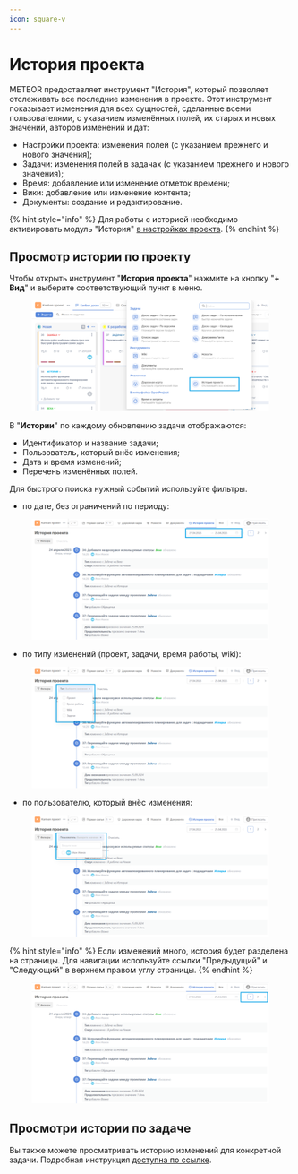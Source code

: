 ```yaml
---
icon: square-v
---
```


# История проекта

METEOR предоставляет инструмент "История", который позволяет отслеживать все последние изменения в проекте. Этот инструмент показывает изменения для всех сущностей, сделанные всеми пользователями, с указанием изменённых полей, их старых и новых значений, авторов изменений и дат:

* Настройки проекта: изменения полей (с указанием прежнего и нового значения);
* Задачи: изменения полей в задачах (с указанием прежнего и нового значения);
* Время: добавление или изменение отметок времени;
* Вики: добавление или изменение контента;
* Документы: создание и редактирование.

{% hint style="info" %}
Для работы с историей необходимо активировать модуль "История" [в настройках проекта](proekty/nastroiki-proekta.md#moduli-proekta).
{% endhint %}

## Просмотр истории по проекту

Чтобы открыть инструмент "**История проекта**" нажмите на кнопку "**+ Вид**" и выберите соответствующий пункт в меню.

<figure><img src="../.gitbook/assets/image (127).png" alt=""><figcaption></figcaption></figure>

В "**Истории**" по каждому обновлению задачи отображаются:

* Идентификатор и название задачи;
* Пользователь, который внёс изменения;
* Дата и время изменений;
* Перечень изменённых полей.

Для быстрого поиска нужный событий используйте фильтры.

* по дате, без ограничений по периоду:

<figure><img src="../.gitbook/assets/image (128).png" alt=""><figcaption></figcaption></figure>

* по типу изменений (проект, задачи, время работы, wiki):

<figure><img src="../.gitbook/assets/image (129).png" alt=""><figcaption></figcaption></figure>

* по пользователю, который внёс изменения:

<figure><img src="../.gitbook/assets/image (130).png" alt=""><figcaption></figcaption></figure>

{% hint style="info" %}
&#x20;Если изменений много, история будет разделена на страницы. Для навигации используйте ссылки "Предыдущий" и "Следующий" в верхнем правом углу страницы.
{% endhint %}

<figure><img src="../.gitbook/assets/image (131).png" alt=""><figcaption></figcaption></figure>

## Просмотри истории по задаче

Вы также можете просматривать историю изменений для конкретной задачи. Подробная инструкция [доступна по ссылке](zadachi/istoriya-po-zadache.md).

